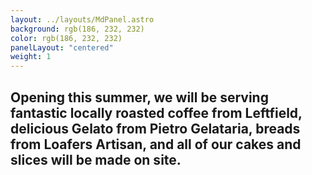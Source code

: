 ```yaml
---
layout: ../layouts/MdPanel.astro
background: rgb(186, 232, 232)
color: rgb(186, 232, 232)
panelLayout: "centered"
weight: 1
---
```


<section>
  <h2 class="center">Opening this summer, we will be serving fantastic locally roasted coffee from Leftfield, delicious Gelato from Pietro Gelataria, breads from Loafers Artisan, and all of our cakes and slices will be made on site.</h2>
</section>
